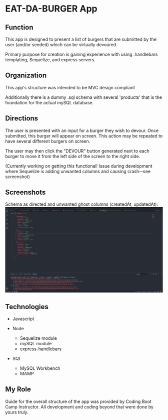 # EAT-DA-BURGER App

## Function
This app is designed to present a list of burgers that are submitted by the user (and/or seeded) which can be virtually devoured. 

Primary purpose for creation is gaining experience with using .handlebars templating, Sequelize, and express servers.

## Organization

This app's structure was intended to be MVC design compliant

Additionally there is a dummy .sql schema with several 'products' that is the foundation for the actual mySQL database.

## Directions

The user is presented with an input for a burger they wish to devour. Once submitted, this burger will appear on screen. This action may be repeated to have several different burgers on screen.

The user may then click the "DEVOUR" button generated next to each burger to move it from the left side of the screen to the right side.

(Currently working on getting this functional! Issue during development where Sequelize is adding unwanted columns and causing crash--see screenshot)

## Screenshots

Schema as directed and unwanted ghost columns (createdAt, updatedAt):
![Bug1](https://github.com/damicose/Burger/blob/master/public/assets/img/Unwanted%20Columns.jpg?raw=true)

## Technologies

* Javascript
* Node
    * Sequelize module
    * mySQL module
    * express-handlebars

* SQL
    * MySQL Workbench
    * MAMP

## My Role

Guide for the overall structure of the app was provided by Coding Boot Camp Instructor. All development and coding beyond that were done by yours truly. 